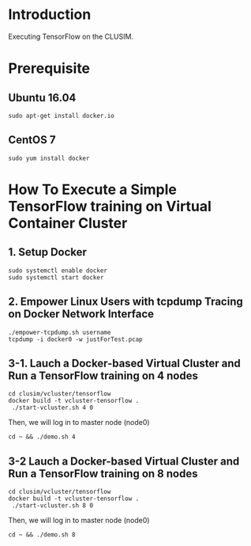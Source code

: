 # Introduction
Executing TensorFlow on the CLUSIM.

# Prerequisite
## Ubuntu 16.04
`sudo apt-get install docker.io`
## CentOS 7
 `sudo yum install docker`


# How To Execute a Simple TensorFlow training on Virtual Container Cluster
 ## 1. Setup Docker
 ```
 sudo systemctl enable docker
 sudo systemctl start docker
 ```

 ## 2. Empower Linux Users with tcpdump Tracing on Docker Network Interface

 ```
 ./empower-tcpdump.sh username
 tcpdump -i docker0 -w justForTest.pcap
```

## 3-1. Lauch a Docker-based Virtual Cluster and Run a TensorFlow training on 4 nodes
 ```
 cd clusim/vcluster/tensorflow
 docker build -t vcluster-tensorflow .
  ./start-vcluster.sh 4 0
 ```
 Then, we will log in to master node (node0)
 ```
 cd ~ && ./demo.sh 4
 ```
 ## 3-2 Lauch a Docker-based Virtual Cluster and Run a TensorFlow training on 8 nodes
 ```
 cd clusim/vcluster/tensorflow
 docker build -t vcluster-tensorflow .
  ./start-vcluster.sh 8 0
 ```
 Then, we will log in to master node (node0)
 ```
 cd ~ && ./demo.sh 8
 ```
